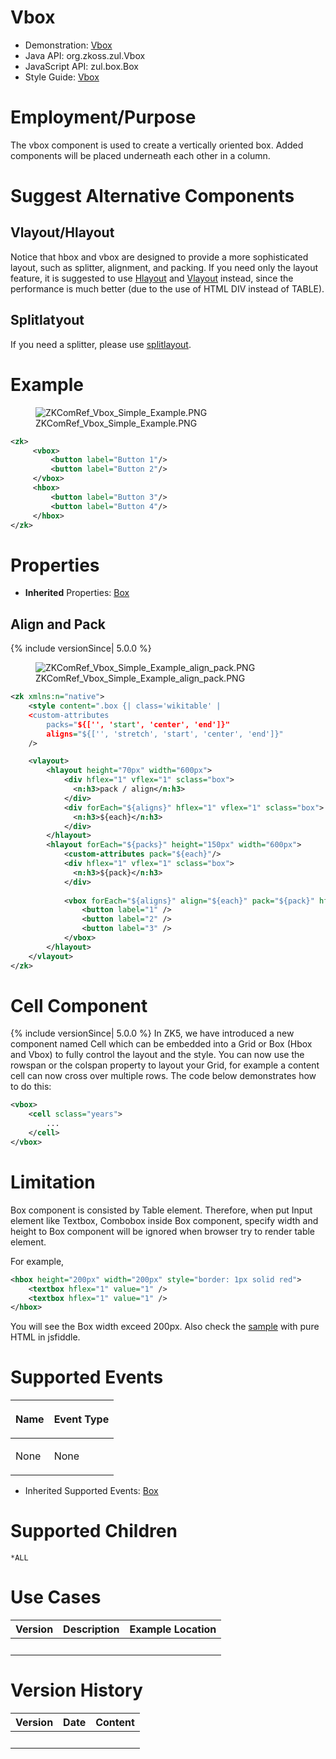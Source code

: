 

# Vbox

- Demonstration: [Vbox](http://www.zkoss.org/zkdemo/layout/box)
- Java API: <javadoc>org.zkoss.zul.Vbox</javadoc>
- JavaScript API: <javadoc directory="jsdoc">zul.box.Box</javadoc>
- Style Guide: [
  Vbox](ZK_Style_Guide/XUL_Component_Specification/Box)

# Employment/Purpose

The vbox component is used to create a vertically oriented box. Added
components will be placed underneath each other in a column.

# Suggest Alternative Components

## Vlayout/Hlayout

Notice that hbox and vbox are designed to provide a more sophisticated
layout, such as splitter, alignment, and packing. If you need only the
layout feature, it is suggested to use [
Hlayout](ZK_Component_Reference/Layouts/Hlayout) and [
Vlayout](ZK_Component_Reference/Layouts/Vlayout) instead,
since the performance is much better (due to the use of HTML DIV instead
of TABLE).

## Splitlatyout

If you need a splitter, please use [
splitlayout](ZK%20Component%20Reference/Layouts/Splitlayout).

# Example

<figure>
<img src="ZKComRef_Vbox_Simple_Example.PNG"
title="ZKComRef_Vbox_Simple_Example.PNG" />
<figcaption>ZKComRef_Vbox_Simple_Example.PNG</figcaption>
</figure>

``` xml
<zk>
     <vbox>
         <button label="Button 1"/>
         <button label="Button 2"/>
     </vbox>
     <hbox>
         <button label="Button 3"/>
         <button label="Button 4"/>
     </hbox>
</zk>
```

# Properties

- **Inherited** Properties: [
  Box](ZK_Component_Reference/Containers/Box#Properties)

## Align and Pack

{% include versionSince\| 5.0.0 %}

<figure>
<img src="ZKComRef_Vbox_Simple_Example_align_pack.PNG"
title="ZKComRef_Vbox_Simple_Example_align_pack.PNG" />
<figcaption>ZKComRef_Vbox_Simple_Example_align_pack.PNG</figcaption>
</figure>

``` xml
<zk xmlns:n="native">
    <style content=".box {| class='wikitable' | 
    <custom-attributes 
        packs="${['', 'start', 'center', 'end']}"
        aligns="${['', 'stretch', 'start', 'center', 'end']}"
    />

    <vlayout>
        <hlayout height="70px" width="600px">
            <div hflex="1" vflex="1" sclass="box">
              <n:h3>pack / align</n:h3>
            </div>
            <div forEach="${aligns}" hflex="1" vflex="1" sclass="box">
              <n:h3>${each}</n:h3>
            </div>
        </hlayout>
        <hlayout forEach="${packs}" height="150px" width="600px">
            <custom-attributes pack="${each}"/> 
            <div hflex="1" vflex="1" sclass="box">
              <n:h3>${pack}</n:h3>
            </div>
          
            <vbox forEach="${aligns}" align="${each}" pack="${pack}" hflex="1" vflex="1" sclass="box">
                <button label="1" />
                <button label="2" />
                <button label="3" />
            </vbox>
        </hlayout>
    </vlayout>
</zk>
```

# Cell Component

{% include versionSince\| 5.0.0 %} In ZK5, we have introduced a new
component named Cell which can be embedded into a Grid or Box (Hbox and
Vbox) to fully control the layout and the style. You can now use the
rowspan or the colspan property to layout your Grid, for example a
content cell can now cross over multiple rows. The code below
demonstrates how to do this:

``` xml
<vbox>
    <cell sclass="years">
        ...
    </cell>
</vbox>
```

# Limitation

Box component is consisted by Table element. Therefore, when put Input
element like Textbox, Combobox inside Box component, specify width and
height to Box component will be ignored when browser try to render table
element.

For example,

``` xml
<hbox height="200px" width="200px" style="border: 1px solid red">
    <textbox hflex="1" value="1" />
    <textbox hflex="1" value="1" />
</hbox>
```

You will see the Box width exceed 200px. Also check the
[sample](http://jsfiddle.net/A5g9q/) with pure HTML in jsfiddle.

# Supported Events

<table>
<thead>
<tr class="header">
<th><center>
<p>Name</p>
</center></th>
<th><center>
<p>Event Type</p>
</center></th>
</tr>
</thead>
<tbody>
<tr class="odd">
<td><p>None</p></td>
<td><p>None</p></td>
</tr>
</tbody>
</table>

- Inherited Supported Events: [
  Box](ZK_Component_Reference/Containers/Box#Supported_Events)

# Supported Children

`*ALL`

# Use Cases

| Version | Description | Example Location |
|---------|-------------|------------------|
|         |             |                  |

# Version History



| Version | Date | Content |
|---------|------|---------|
|         |      |         |


